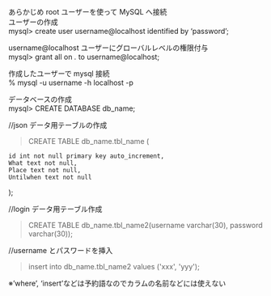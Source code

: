 あらかじめ root ユーザーを使って MySQL へ接続<br>
ユーザーの作成<br>
mysql> create user username@localhost identified by ‘password’;

username@localhost ユーザーにグローバルレベルの権限付与<br>
mysql> grant all on _._ to username@localhost;

作成したユーザーで mysql 接続<br>
% mysql -u username -h localhost -p

データベースの作成<br>
mysql> CREATE DATABASE db_name;

//json データ用テーブルの作成

> CREATE TABLE db_name.tbl_name (

    id int not null primary key auto_increment,
    What text not null,
    Place text not null,
    Untilwhen text not null

);

//login データ用テーブル作成

> CREATE TABLE db_name.tbl_name2(username varchar(30), password varchar(30));

//username とパスワードを挿入

> insert into db_name.tbl_name2 values ('xxx', 'yyy');

※’where’, ‘insert’などは予約語なのでカラムの名前などには使えない
